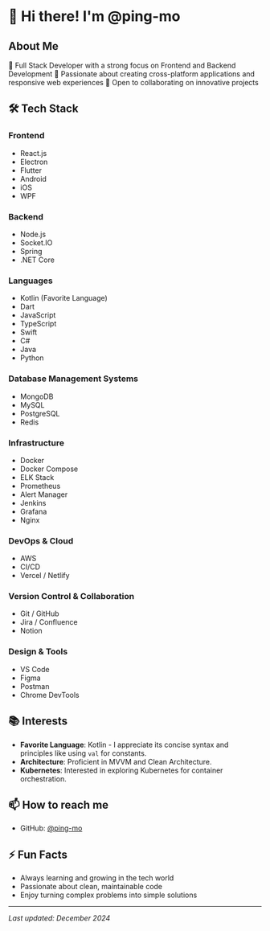 # 👋 Hi there! I'm @ping-mo

## About Me
🌱 Full Stack Developer with a strong focus on Frontend and Backend Development
👀 Passionate about creating cross-platform applications and responsive web experiences
💞️ Open to collaborating on innovative projects

## 🛠 Tech Stack
### Frontend
- React.js
- Electron
- Flutter
- Android
- iOS
- WPF

### Backend
- Node.js
- Socket.IO
- Spring
- .NET Core

### Languages
- Kotlin (Favorite Language)
- Dart
- JavaScript
- TypeScript
- Swift
- C#
- Java
- Python

### Database Management Systems
- MongoDB
- MySQL
- PostgreSQL
- Redis

### Infrastructure
- Docker
- Docker Compose
- ELK Stack
- Prometheus
- Alert Manager
- Jenkins
- Grafana
- Nginx

### DevOps & Cloud
- AWS
- CI/CD
- Vercel / Netlify

### Version Control & Collaboration
- Git / GitHub
- Jira / Confluence
- Notion

### Design & Tools
- VS Code
- Figma
- Postman
- Chrome DevTools

## 📚 Interests
- **Favorite Language**: Kotlin - I appreciate its concise syntax and principles like using `val` for constants.
- **Architecture**: Proficient in MVVM and Clean Architecture.
- **Kubernetes**: Interested in exploring Kubernetes for container orchestration.

## 📫 How to reach me
- GitHub: [@ping-mo](https://github.com/ping-mo)

## ⚡ Fun Facts
- Always learning and growing in the tech world
- Passionate about clean, maintainable code
- Enjoy turning complex problems into simple solutions

---
*Last updated: December 2024*
